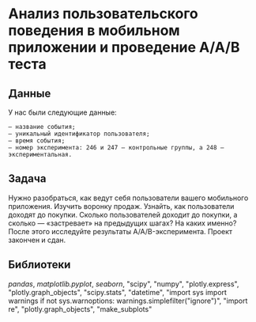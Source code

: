 # Анализ пользовательского поведения в мобильном приложении и проведение А/А/В теста

## Данные

У нас были следующие данные:

    — название события;
    — уникальный идентификатор пользователя;
    — время события;
    — номер эксперимента: 246 и 247 — контрольные группы, а 248 — экспериментальная.

## Задача

Нужно разобраться, как ведут себя пользователи вашего мобильного приложения.
Изучить воронку продаж. Узнайть, как пользователи доходят до покупки. Сколько пользователей доходит до покупки, а сколько — «застревает» на предыдущих шагах? На каких именно?
После этого исследуйте результаты A/A/B-эксперимента. Проект закончен и сдан.

## Библиотеки 

*pandas*, *matplotlib.pyplot*, *seaborn*, "scipy", "numpy", "plotly.express", "plotly.graph_objects", "scipy.stats", "datetime", "import sys import warnings if not sys.warnoptions: warnings.simplefilter("ignore")", "import re", "plotly.graph_objects", "make_subplots"


